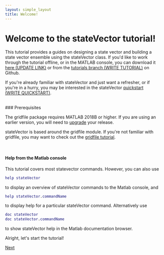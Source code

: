 ```yaml
---
layout: simple_layout
title: Welcome!
---
```


# Welcome to the stateVector tutorial!

This tutorial provides a guides on designing a state vector and building a state vector ensemble using the stateVector class. If you'd like to work through the tutorial offline, or in the MATLAB console, you can download it <a href="tutorial.m" download>here (UPDATE LINK)</a> or from the [tutorials branch (WRITE TUTORIAL)](https://github.com/JonKing93/DASH/tree/Tutorials) on Github.

If you're already familiar with stateVector and just want a refresher, or if you're in a hurry, you may be interested in the stateVector [quickstart (WRITE QUICKSTART)](quickstart).

<br>
### Prerequisites

The gridfile package requires MATLAB 2018B or higher. If you are using an earlier version, you will need to [upgrade](https://www.mathworks.com/help/install/ug/upgrade-matlab-release.html) your release.

stateVector is based around the gridfile module. If you're not familiar with gridfile, you may want to check out the [gridfile tutorial](../gridfile/welcome).

<br>

#### Help from the Matlab console

This tutorial covers most statevector commands. However, you can also use
```matlab
help stateVector
```
to display an overview of stateVector commands to the Matlab console, and
```matlab
help stateVector.commandName
```
to display help for a particular stateVector command. Alternatively use
```matlab
doc stateVector
doc stateVector.commandName
```
to show stateVector help in the Matlab documentation browser.

Alright, let's start the tutorial!

[Next](concepts)
